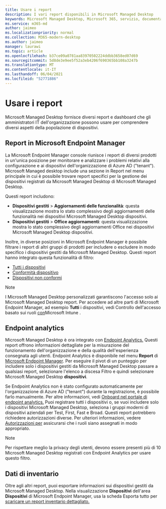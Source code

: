 ```yaml
---
title: Usare i report
description: I vari report disponibili in Microsoft Managed Desktop
keywords: Microsoft Managed Desktop, Microsoft 365, servizio, documentazione
ms.service: m365-md
author: jaimeo
ms.localizationpriority: normal
ms.collection: M365-modern-desktop
ms.author: jaimeo
manager: laurawi
ms.topic: article
ms.openlocfilehash: b37ce09a0781aa83970502224ddbb3658ed07d69
ms.sourcegitcommit: 5d8de3e9ee5f52a3eb4206f690365bb108a3247b
ms.translationtype: MT
ms.contentlocale: it-IT
ms.lasthandoff: 06/04/2021
ms.locfileid: "52771886"
---
```

# <a name="work-with-reports"></a>Usare i report

Microsoft Managed Desktop fornisce diversi report e dashboard che gli amministratori IT dell'organizzazione possono usare per comprendere diversi aspetti della popolazione di dispositivi. 

## <a name="reports-in-microsoft-endpoint-manager"></a>Report in Microsoft Endpoint Manager

La Microsoft Endpoint Manager console riunisce i report di diversi prodotti in un'unica posizione per monitorare e analizzare i problemi relativi alla configurazione e ai dispositivi dell'organizzazione di Azure AD ("tenant"). Microsoft Managed desktop include  una sezione in Report nel menu principale in cui è possibile trovare report specifici per la gestione dei dispositivi registrati da Microsoft Managed Desktop di Microsoft Managed Desktop.

Questi report includono:
- **Dispositivi gestiti**  >  **Aggiornamenti delle funzionalità**: questa visualizzazione mostra lo stato complessivo degli aggiornamenti delle funzionalità nei dispositivi Microsoft Managed Desktop dispositivi.
- **Dispositivi gestiti**  >  **Office aggiornamenti**: questa visualizzazione mostra lo stato complessivo degli aggiornamenti Office nei dispositivi Microsoft Managed Desktop dispositivi.

Inoltre, in diverse posizioni in Microsoft Endpoint Manager è possibile filtrare i report di altri gruppi di prodotti per includere o escludere in modo specifico i dispositivi gestiti da Microsoft Managed Desktop. Questi report hanno integrato questa funzionalità di filtro:

- [Tutti i dispositivi](/mem/intune/remote-actions/device-management#get-to-your-devices)
- [Conformità dispositivo](/mem/intune/fundamentals/reports#device-compliance-report-organizational)
- [Dispositivi non conformi](/mem/intune/fundamentals/reports#noncompliant-devices-report-operational)

> [!NOTE]
> I Microsoft Managed Desktop personalizzati garantiscono l'accesso solo ai Microsoft Managed Desktop report. Per accedere ad altre parti di Microsoft Endpoint Manager, ad esempio **Tutti** i dispositivi, vedi Controllo dell'accesso basato sui ruoli [con](/mem/intune/fundamentals/role-based-access-control)Microsoft Intune . 

## <a name="endpoint-analytics"></a>Endpoint analytics
Microsoft Managed Desktop è ora integrato con [Endpoint Analytics.](/mem/analytics/overview) Questi report offrono informazioni dettagliate per la misurazione del funzionamento dell'organizzazione e della qualità dell'esperienza consegnata agli utenti. Endpoint Analytics è disponibile nel menu **Report** di [Microsoft Endpoint Manager](https://endpoint.microsoft.com/). Per eseguire il pivot di un punteggio per includere solo i  dispositivi gestiti da Microsoft Managed Desktop passare a qualsiasi report, selezionare l'elenco a discesa Filtro e quindi selezionare Microsoft Managed Desktop **dispositivi**.

Se Endpoint Analytics non è stato configurato automaticamente per l'organizzazione di Azure AD ("tenant") durante la registrazione, è possibile farlo manualmente. Per altre informazioni, vedi [Onboard nel portale di endpoint analytics.](/mem/analytics/enroll-intune#bkmk_onboard) Puoi registrare tutti i dispositivi o, se vuoi includere solo  i dispositivi Microsoft Managed Desktop, seleziona i gruppi moderni di dispositivi aziendali per Test, First, Fast e Broad. Questi report potrebbero richiedere autorizzazioni diverse. Per ulteriori informazioni, vedere [Autorizzazioni per](/mem/analytics/overview#permissions) assicurarsi che i ruoli siano assegnati in modo appropriato.

> [!NOTE]
> Per rispettare meglio la privacy degli utenti, devono essere presenti più di 10 Microsoft Managed Desktop registrati con Endpoint Analytics per usare questo filtro.

 ## <a name="inventory-data"></a>Dati di inventario

Oltre agli altri report, puoi esportare informazioni sui dispositivi gestiti da Microsoft Managed Desktop. Nella visualizzazione **Dispositivi** dell'area **Dispositivi** di Microsoft Endpoint Manager,  usa la scheda Esporta tutto per [scaricare un report inventario dettagliato.](device-inventory-report.md)

